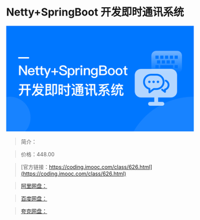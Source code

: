 # Netty+SpringBoot 开发即时通讯系统

![img](../../assets/63b3ecc309cd911100000000.png)

> 简介：

> 价格：448.00

> [官方链接：https://coding.imooc.com/class/626.html](https://coding.imooc.com/class/626.html)

> [阿里网盘：]()

> [百度网盘：]()

> [夸克网盘：]()
